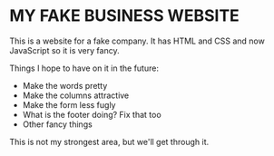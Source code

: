 # MY FAKE BUSINESS WEBSITE

This is a website for a fake company. It has HTML and CSS and now JavaScript so it is very fancy.

Things I hope to have on it in the future:
* Make the words pretty
* Make the columns attractive
* Make the form less fugly
* What is the footer doing? Fix that too
* Other fancy things

This is not my strongest area, but we'll get through it.
